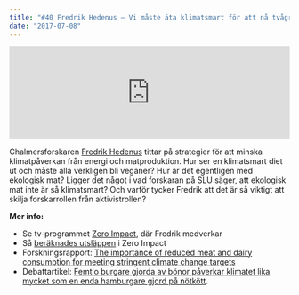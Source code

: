 ```yaml
---
title: "#40 Fredrik Hedenus – Vi måste äta klimatsmart för att nå tvågradersmålet!"
date: "2017-07-08"
---
```


<iframe src="https://w.soundcloud.com/player/?url=https%3A//api.soundcloud.com/tracks/332219731&amp;color=001665&amp;auto_play=false&amp;hide_related=false&amp;show_comments=true&amp;show_user=true&amp;show_reposts=false" width="100%" height="166" frameborder="no" scrolling="no"></iframe>

Chalmersforskaren [Fredrik Hedenus](https://www.chalmers.se/sv/Personal/Sidor/fredrik-hedenus.aspx) tittar på strategier för att minska klimatpåverkan från energi och matproduktion. Hur ser en klimatsmart diet ut och måste alla verkligen bli veganer? Hur är det egentligen med ekologisk mat? Ligger det något i vad forskaran på SLU säger, att ekologisk mat inte är så klimatsmart? Och varför tycker Fredrik att det är så viktigt att skilja forskarrollen från aktivistrollen?

**Mer info:**

- Se tv-programmet [Zero Impact](http://urplay.se/serie/199531-zero-impact), där Fredrik medverkar
- Så [beräknades utsläppen](http://www.forskning.se/2017/02/20/sa-beraknades-utslappen-i-tv-serien-zero-impact/) i Zero Impact
- Forskningsrapport: [The importance of reduced meat and dairy consumption for meeting stringent climate change targets](https://link.springer.com/article/10.1007/s10584-014-1104-5)
- Debattartikel: [Femtio burgare gjorda av bönor påverkar klimatet lika mycket som en enda hamburgare gjord på nötkött](https://www.svd.se/burgare-pa-bonor-ar-langt-mer-klimatvanliga).
